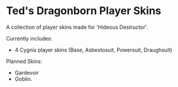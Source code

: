 # Ted's Dragonborn Player Skins
 A collection of player skins made for 'Hideous Destructor'. 
 
 Currently includes:
 
 - 4 Cygnis player skins (Base, Asbestosuit, Powersuit, Draughsuit)
 
 Planned Skins:
 
 - Gardevoir
 - Goblin.
